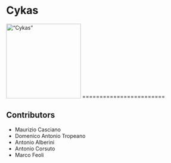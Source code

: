 # Cykas<br/>
<img src="http://i.imgur.com/vtL4yvT.jpg" alt=“Cykas” width="200px" height="200px">
========================

## Contributors
* Maurizio Casciano
* Domenico Antonio Tropeano
* Antonio Alberini
* Antonio Corsuto
* Marco Feoli
